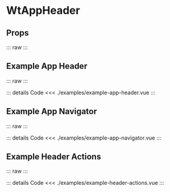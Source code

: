<script setup>
import Docs from './wt-app-header-docs.vue';
import ExampleAppHeader from './examples/example-app-header.vue';
import ExampleAppNavigator from './examples/example-app-navigator.vue';
import ExampleHeaderActions from './examples/example-header-actions.vue';
</script>

# WtAppHeader

## Props

::: raw
<Docs/>
:::

## Example App Header

::: raw
<ExampleAppHeader/>
:::

::: details Code
<<< ./examples/example-app-header.vue
:::

## Example App Navigator

::: raw
<ExampleAppNavigator/>
:::

::: details Code
<<< ./examples/example-app-navigator.vue
:::

## Example Header Actions

::: raw
<ExampleHeaderActions/>
:::

::: details Code
<<< ./examples/example-header-actions.vue
:::
